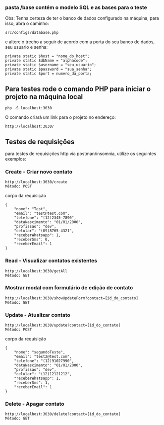 ### pasta /base contém o modelo SQL e as bases para o teste

Obs: Tenha certeza de ter o banco de dados configurado na máquina, para isso, abra o caminho:
```
src/configs/database.php
```
e altere o trecho a seguir de acordo com a porta do seu banco de dados, seu usuario e senha:
```
private static $host = "nome_do_host";
private static $dbName = "alphacode";
private static $username = "seu_usuario";
private static $password = "sua_senha";
private static $port = numero_da_porta;
```

## Para testes rode o comando PHP para iniciar o projeto na máquina local

```
php -S localhost:3030
```

O comando criará um link para o projeto no endereço:
```
http://localhost:3030/
```

## Testes de requisições
para testes de requisições http via postman/insomnia, utilize os seguintes exemplos:

### Create - Criar novo contato
```
http://localhost:3030/create
Método: POST

```
corpo da requisição
```
{
	"nome": "Test",
	"email": "test@test.com",
	"telefone": "(12)2345-7890",
	"dataNascimento": "01/01/2000",
	"profissao": "dev",
	"celular": "(09)8765-4321",
	"receberWhatsapp": 1,
	"receberSms": 0,
	"receberEmail": 1
}
```

### Read - Visualizar contatos existentes
```
http://localhost:3030/getAll
Método: GET

```


### Mostrar modal com formulário de edição de contato
```
http://localhost:3030/showUpdateForm?contact=[id_do_contato]
Método: GET

```

### Update - Atualizar contato
```
http://localhost:3030/update?contact=[id_do_contato]
Método: POST

```
corpo da requisição
```
{
	"nome": "segundoTeste",
	"email": "test2@test.com",
	"telefone": "(12)91027990",
	"dataNascimento": "01/01/2000",
	"profissao": "dev",
	"celular": "(12)12121212",
	"receberWhatsapp": 1,
	"receberSms": 1,
	"receberEmail": 1
}
```

### Delete - Apagar contato
```
http://localhost:3030/delete?contact=[id_do_contato]
Método: GET

```


